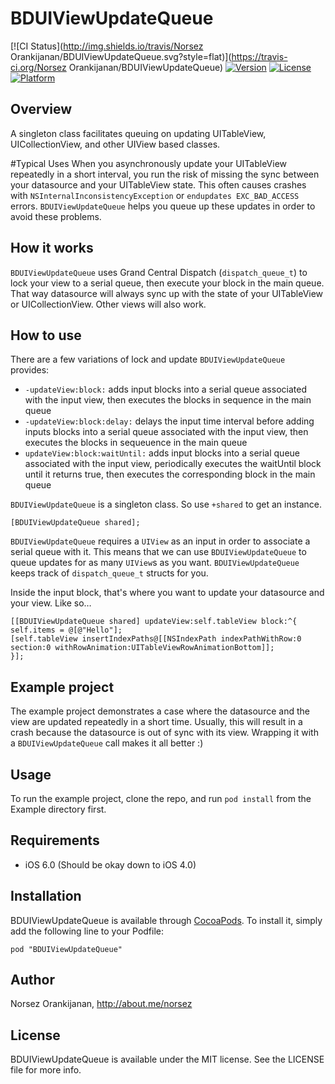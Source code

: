 # BDUIViewUpdateQueue

[![CI Status](http://img.shields.io/travis/Norsez Orankijanan/BDUIViewUpdateQueue.svg?style=flat)](https://travis-ci.org/Norsez Orankijanan/BDUIViewUpdateQueue)
[![Version](https://img.shields.io/cocoapods/v/BDUIViewUpdateQueue.svg?style=flat)](http://cocoapods.org/pods/BDUIViewUpdateQueue)
[![License](https://img.shields.io/cocoapods/l/BDUIViewUpdateQueue.svg?style=flat)](http://cocoapods.org/pods/BDUIViewUpdateQueue)
[![Platform](https://img.shields.io/cocoapods/p/BDUIViewUpdateQueue.svg?style=flat)](http://cocoapods.org/pods/BDUIViewUpdateQueue)

## Overview

A singleton class facilitates queuing on updating UITableView, UICollectionView, and other UIView based classes.

#Typical Uses
When you asynchronously update your UITableView repeatedly in a short interval, you run the risk of missing the sync between your datasource and your UITableView state. This often causes crashes with `NSInternalInconsistencyException` or `endupdates EXC_BAD_ACCESS` errors. `BDUIViewUpdateQueue` helps you queue up these updates in order to avoid these problems.

## How it works

`BDUIViewUpdateQueue` uses Grand Central Dispatch (`dispatch_queue_t`) to lock your view to a serial queue, then execute your block in the main queue. That way datasource will always sync up with the state of your UITableView or UICollectionView. Other views will also work. 

## How to use

There are a few variations of lock and update `BDUIViewUpdateQueue` provides:

- `-updateView:block:` adds input blocks into a serial queue associated with the input view, then executes the blocks in sequence in the main queue
- `-updateView:block:delay:` delays the input time interval before adding inputs blocks into a serial queue associated with the input view, then executes the blocks in sequeuence in the main queue
- `updateView:block:waitUntil:` adds input blocks into a serial queue associated with the input view, periodically executes the waitUntil block until it returns true, then executes the corresponding block in the main queue

`BDUIViewUpdateQueue` is a singleton class. So use `+shared` to get an instance. 

```
[BDUIViewUpdateQueue shared];
```

`BDUIViewUpdateQueue` requires a `UIView` as an input in order to associate a serial queue with it. This means that we can use `BDUIViewUpdateQueue` to queue updates for as many `UIView`s as you want. `BDUIViewUpdateQueue` keeps track of `dispatch_queue_t` structs for you.

Inside the input block, that's where you want to update your datasource and your view. Like so…

```
[[BDUIViewUpdateQueue shared] updateView:self.tableView block:^{
self.items = @[@"Hello"];
[self.tableView insertIndexPaths@[[NSIndexPath indexPathWithRow:0 section:0 withRowAnimation:UITableViewRowAnimationBottom]];
}];
```

## Example project

The example project demonstrates a case where the datasource and the view are updated repeatedly in a short time. Usually, this will result in a crash because the datasource is out of sync with its view. Wrapping it with a `BDUIViewUpdateQueue` call makes it all better :)

## Usage

To run the example project, clone the repo, and run `pod install` from the Example directory first.

## Requirements

- iOS 6.0 (Should be okay down to iOS 4.0)

## Installation

BDUIViewUpdateQueue is available through [CocoaPods](http://cocoapods.org). To install
it, simply add the following line to your Podfile:

```
pod "BDUIViewUpdateQueue"
```

## Author

Norsez Orankijanan, http://about.me/norsez

## License

BDUIViewUpdateQueue is available under the MIT license. See the LICENSE file for more info.

